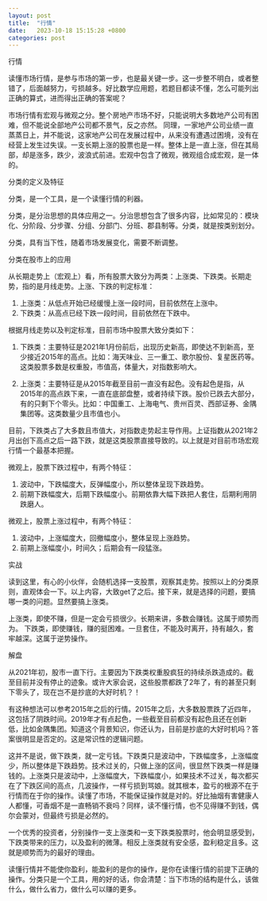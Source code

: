 ```yaml
---
layout: post
title:  "行情"
date:   2023-10-18 15:15:28 +0800
categories: post
---
```


行情

读懂市场行情，是参与市场的第一步，也是最关键一步。这一步整不明白，或者整错了，后面越努力，亏损越多。好比数学应用题，若题目都读不懂，怎么可能列出正确的算式，进而得出正确的答案呢？

市场行情有宏观与微观之分。整个房地产市场不好，只能说明大多数地产公司有困难，但不能说全部地产公司都不景气，反之亦然。 同理，一家地产公司业绩一直蒸蒸日上，并不能说，这家地产公司在发展过程中，从来没有遭遇过困境，没有在经营上发生过失误。一支长期上涨的股票也是一样。整体上是一直上涨，但在其局部，却是涨多，跌少，波浪式前进。宏观中包含了微观，微观组合成宏观，是一体的。


分类的定义及特征

分类，是一个工具，是一个读懂行情的利器。

分类，是分治思想的具体应用之一。分治思想包含了很多内容，比如常见的：模块化、分阶段、分步骤、分组、分部门、分班、郡县制等。分类，就是按类别划分。

分类，具有当下性，随着市场发展变化，需要不断调整。

分类在股市上的应用

从长期走势上（宏观上）看，所有股票大致分为两类：上涨类、下跌类。长期走势，指的是月线走势。上涨、下跌的判定标准：

1. 上涨类：从低点开始已经缓慢上涨一段时间，目前依然在上涨中。
2. 下跌类：从高点已经下跌一段时间，目前依然在下跌中。


根据月线走势以及判定标准，目前市场中股票大致分类如下：

1. 下跌类：主要特征是2021年1月份前后，出现历史新高，即使达不到新高，至少接近2015年的高点。比如：海天味业、三一重工、歌尔股份、复星医药等。这类股票多数是权重股，市值高，体量大，对指数影响大。

2. 上涨类：主要特征是从2015年截至目前一直没有起色。没有起色是指，从2015年的高点跌下来，一直在底部盘整，或者持续下跌。股价已跌去大部分，有的只剩下个零头。比如：中国重工、上海电气、贵州百灵、西部证券、金隅集团等。这类数量少且市值也小。

目前，下跌类占了大多数且市值大，对指数走势起主导作用。上证指数从2021年2月出创下高点之后一路下跌，就是这类股票直接导致的。以上就是对目前市场宏观行情一个最基本把握。

微观上，股票下跌过程中，有两个特征：
1. 波动中，下跌幅度大，反弹幅度小，所以整体呈现下跌趋势。
2. 前期下跌幅度大，后期下跌幅度小。前期依靠大幅下跌把人套住，后期利用阴跌磨人。

微观上，股票上涨过程中，有两个特征：
1. 波动中，上涨幅度大，回撤幅度小，整体呈现上涨趋势。
2. 前期上涨幅度小，时间久；后期会有一段猛涨。

实战

读到这里，有心的小伙伴，会随机选择一支股票，观察其走势。按照以上的分类原则，直观体会一下。以上内容，大致get了之后。接下来，就是选择的问题，要搞哪一类的问题。显然要搞上涨类。

上涨类，即使不赚，但是一定会亏损很少。长期来讲，多数会赚钱。这属于顺势而为。
下跌类，即使赚钱，赚的挺困难。一旦套住，不能及时离开，持有越久，套牢越深。这属于逆势操作。

解盘

从2021年初，股市一直下行。主要因为下跌类权重股疯狂的持续杀跌造成的。截至目前并没有停止的迹象。或许大家会说，这些股票都跌了2年了，有的甚至只剩下零头了，现在岂不是抄底的大好时机？！

有这种想法可以参考2015年之后的行情。2015年之后，大多数股票跌了近四年，这包括了阴跌时间。2019年才有点起色，一些截至目前都没有起色且还在创新低，比如金隅集团。知道这个背景知识，你还认为，目前是抄底的大好时机吗？答案很明显是否定的。这是常识性的逻辑问题。

这并不是说，做下跌类，就一定亏钱。下跌类只是波动中，下跌幅度多，上涨幅度少，所以整体是下跌趋势。技术过关的，只做上涨的区间，很显然下跌类一样是赚钱的。上涨类只是波动中，上涨幅度大，下跌幅度小，如果技术不过关，每次都买在了下跌区间的高点，几波操作，一样亏损到骂娘。就其根本，盈亏的根源不在于行情而在于你的操作。读懂了市场，不能保证操作就是对的。好比抽烟有害健康人人都懂，可香烟不是一直畅销不衰吗？同样，读不懂行情，也不见得赚不到钱，偶尔会蒙对，但最终亏损是必然的。

一个优秀的投资者，分别操作一支上涨类和一支下跌类股票时，他会明显感受到，下跌类带来的压力，以及盈利的微薄。相反上涨类就有安全感，盈利稳定且多。这就是顺势而为的最好的理由。

读懂行情并不能使你盈利，能盈利的是你的操作，是你在读懂行情的前提下正确的操作。分类只是一个工具，用的好的话，你会清楚：当下市场的结构是什么，该做什么，做什么省力，做什么可以赚的更多。
